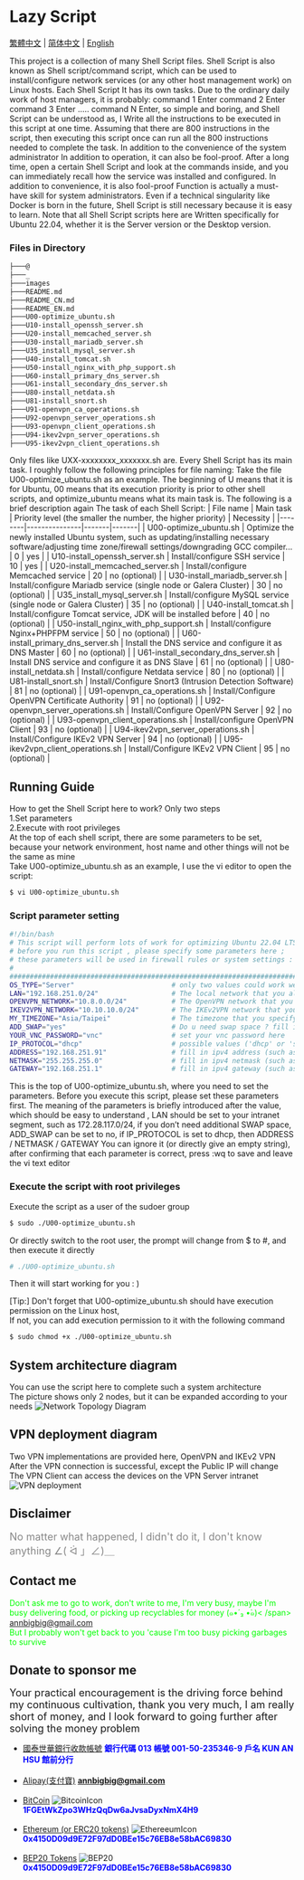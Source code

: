 # Lazy Script

[繁體中文](README.md) | [简体中文](README_CN.md) | [English](README_EN.md)  

This project is a collection of many Shell Script files. Shell Script is also known as Shell script/command script, which can be used to install/configure network services (or any other host management work) on Linux hosts. Each Shell Script It has its own tasks. Due to the ordinary daily work of host managers, it is probably: command 1 Enter command 2 Enter command 3 Enter ..... command N Enter, so simple and boring, and Shell Script can be understood as, I Write all the instructions to be executed in this script at one time. Assuming that there are 800 instructions in the script, then executing this script once can run all the 800 instructions needed to complete the task. In addition to the convenience of the system administrator In addition to operation, it can also be fool-proof. After a long time, open a certain Shell Script and look at the commands inside, and you can immediately recall how the service was installed and configured. In addition to convenience, it is also fool-proof Function is actually a must-have skill for system administrators. Even if a technical singularity like Docker is born in the future, Shell Script is still necessary because it is easy to learn. Note that all Shell Script scripts here are Written specifically for Ubuntu 22.04, whether it is the Server version or the Desktop version.


### Files in Directory

```bash
├───@
├───_
├───images
├───README.md
├───README_CN.md
├───README_EN.md
├───U00-optimize_ubuntu.sh
├───U10-install_openssh_server.sh
├───U20-install_memcached_server.sh
├───U30-install_mariadb_server.sh
├───U35_install_mysql_server.sh
├───U40-install_tomcat.sh
├───U50-install_nginx_with_php_support.sh
├───U60-install_primary_dns_server.sh
├───U61-install_secondary_dns_server.sh
├───U80-install_netdata.sh
├───U81-install_snort.sh
├───U91-openvpn_ca_operations.sh
├───U92-openvpn_server_operations.sh
├───U93-openvpn_client_operations.sh
├───U94-ikev2vpn_server_operations.sh
├───U95-ikev2vpn_client_operations.sh

```

Only files like UXX-xxxxxxxx_xxxxxxx.sh are. Every Shell Script has its main task. I roughly follow the following principles for file naming:
Take the file U00-optimize_ubuntu.sh as an example. The beginning of U means that it is for Ubuntu, 00 means that its execution priority is prior to other shell scripts, and optimize_ubuntu means what its main task is. The following is a brief description again The task of each Shell Script:
| File name | Main task | Priority level (the smaller the number, the higher priority) | Necessity |
|--------|---------------|-------|-------|
|  U00-optimize_ubuntu.sh | Optimize the newly installed Ubuntu system, such as updating/installing necessary software/adjusting time zone/firewall settings/downgrading GCC compiler...  | 0 | yes |
|  U10-install_openssh_server.sh | Install/configure SSH service  | 10 | yes |
|  U20-install_memcached_server.sh | Install/configure Memcached service  | 20 | no (optional) |
|  U30-install_mariadb_server.sh | Install/configure Mariadb service (single node or Galera Cluster)  | 30 | no (optional) |
|  U35_install_mysql_server.sh | Install/configure MySQL service (single node or Galera Cluster)  | 35 | no (optional) |
|  U40-install_tomcat.sh | Install/configure Tomcat service, JDK will be installed before  | 40 | no (optional) |
|  U50-install_nginx_with_php_support.sh | Install/configure Nginx+PHPFPM service  | 50 | no (optional) |
|  U60-install_primary_dns_server.sh | Install the DNS service and configure it as DNS Master  | 60 | no (optional) |
|  U61-install_secondary_dns_server.sh | Install DNS service and configure it as DNS Slave  | 61 | no (optional) |
|  U80-install_netdata.sh | Install/configure Netdata service  | 80 | no (optional) |
|  U81-install_snort.sh | Install/Configure Snort3 (Intrusion Detection Software) | 81 | no (optional) |
|  U91-openvpn_ca_operations.sh | Install/Configure OpenVPN Certificate Authority | 91 | no (optional) |
|  U92-openvpn_server_operations.sh | Install/Configure OpenVPN Server | 92 | no (optional) |
|  U93-openvpn_client_operations.sh | Install/configure OpenVPN Client | 93 | no (optional) |
|  U94-ikev2vpn_server_operations.sh | Install/Configure IKEv2 VPN Server | 94 | no (optional) |
|  U95-ikev2vpn_client_operations.sh | Install/Configure IKEv2 VPN Client | 95 | no (optional) |

## Running Guide
How to get the Shell Script here to work? Only two steps<br>
1.Set parameters <br>
2.Execute with root privileges<br>
At the top of each shell script, there are some parameters to be set, because your network environment, host name and other things will not be the same as mine<br>
Take U00-optimize_ubuntu.sh as an example, I use the vi editor to open the script:
```bash
$ vi U00-optimize_ubuntu.sh
```

### Script parameter setting

```bash
#!/bin/bash
# This script will perform lots of work for optimizing Ubuntu 22.04 LTS you've just installed
# before you run this script , please specify some parameters here ;
# these parameters will be used in firewall rules or system settings :
# 
########################################################################################################
OS_TYPE="Server"                        # only two values could work well 'Desktop' or 'Server'
LAN="192.168.251.0/24"                  # The local network that you allow packets come in from there
OPENVPN_NETWORK="10.8.0.0/24"           # The OpenVPN network that you allow packets come in from there
IKEV2VPN_NETWORK="10.10.10.0/24"        # The IKEv2VPN network that you allow packets come in from there
MY_TIMEZONE="Asia/Taipei"               # The timezone that you specify for this VPS node
ADD_SWAP="yes"                          # Do u need swap space ? fill in 'yes' or 'YES' will add swap for u
YOUR_VNC_PASSWORD="vnc"                 # set your vnc password here
IP_PROTOCOL="dhcp"                      # possible values ('dhcp' or 'staic') ; how do u get ipv4 address?
ADDRESS="192.168.251.91"                # fill in ipv4 address (such as 192.168.251.96) if u use static ip
NETMASK="255.255.255.0"                 # fill in ipv4 netmask (such as 255.255.255.0) if u use static ip
GATEWAY="192.168.251.1"                 # fill in ipv4 gateway (such as 192.168.251.1) if u use static ip
```
This is the top of U00-optimize_ubuntu.sh, where you need to set the parameters. Before you execute this script, please set these parameters first. The meaning of the parameters is briefly introduced after the value, which should be easy to understand , LAN should be set to your intranet segment, such as 172.28.117.0/24, if you don’t need additional SWAP space, ADD_SWAP can be set to no, if IP_PROTOCOL is set to dhcp, then ADDRESS / NETMASK / GATEWAY You can ignore it (or directly give an empty string), after confirming that each parameter is correct, press :wq to save and leave the vi text editor

### Execute the script with root privileges
Execute the script as a user of the sudoer group
```bash
$ sudo ./U00-optimize_ubuntu.sh
```
Or directly switch to the root user, the prompt will change from $ to #, and then execute it directly<br>
```bash
# ./U00-optimize_ubuntu.sh
```
Then it will start working for you : ) <br>

[Tip:] Don't forget that U00-optimize_ubuntu.sh should have execution permission on the Linux host,<br>
If not, you can add execution permission to it with the following command
```bash
$ sudo chmod +x ./U00-optimize_ubuntu.sh
```
## System architecture diagram
You can use the script here to complete such a system architecture<br>
The picture shows only 2 nodes, but it can be expanded according to your needs
![Network Topology Diagram](images/system_architecture_0.jpg?raw=true  'horizontal scaling')

## VPN deployment diagram
Two VPN implementations are provided here, OpenVPN and IKEv2 VPN<br>
After the VPN connection is successful, except the Public IP will change<br>
The VPN Client can access the devices on the VPN Server intranet
![VPN deployment](images/000_VPN_deployment.jpg?raw=true  'VPN deployment')

## Disclaimer 
<font size=4 color=888888>No matter what happened, I didn't do it, I don't know anything ∠( ᐛ 」∠)＿ </font>

## Contact me
<span style="color:#00FF00">Don't ask me to go to work, don't write to me, I'm very busy, maybe I'm busy delivering food, or picking up recyclables for money (๑•́ ₃ •̀๑)< /span>
annbigbig@gmail.com<br>
But I probably won't get back to you 'cause I'm too busy picking garbages to survive

## Donate to sponsor me
<font size=4>Your practical encouragement is the driving force behind my continuous cultivation, thank you very much, I am really short of money, and I look forward to going further after solving the money problem</font>

   - [國泰世華銀行收款帳號](#CathayBank) **<span style="color:#0000FF">銀行代碼 013 帳號 001-50-235346-9 戶名 KUN AN HSU 館前分行</span>**  <br><br>
   - [Alipay(支付寶)](#alipay) **<span style="color:#0000FF">annbigbig@gmail.com</span>**  <br><br>
   - [BitCoin](#Bitcoin)  ![BitcoinIcon](images/Bitcoin.png?raw=true "Thank you")  
      **<span style="color:#0000FF">1FGEtWkZpo3WHzQqDw6aJvsaDyxNmX4H9</span>** <br><br>
   - [Ethereum (or ERC20 tokens)](#Ethereum)  ![EthereeumIcon](images/Ethereum.png?raw=true "Thank you")  
      **<span style="color:#0000FF">0x4150D09d9E72F97dD0BEe15c76EB8e58bAC69830</span>** <br><br>
  - [BEP20 Tokens](#BEP20)  ![BEP20](images/BEP20.png?raw=true "Thank you")  
      **<span style="color:#0000FF">0x4150D09d9E72F97dD0BEe15c76EB8e58bAC69830</span>**
